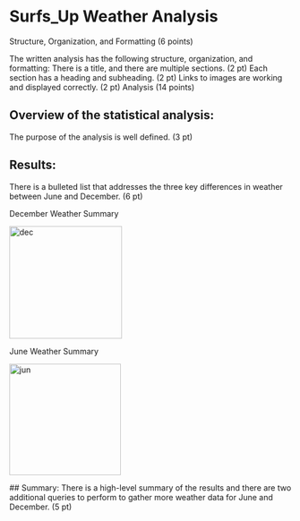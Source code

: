 # Surfs_Up Weather Analysis

Structure, Organization, and Formatting (6 points)

The written analysis has the following structure, organization, and formatting:
There is a title, and there are multiple sections. (2 pt)
Each section has a heading and subheading. (2 pt)
Links to images are working and displayed correctly. (2 pt)
Analysis (14 points)



## Overview of the statistical analysis:
The purpose of the analysis is well defined. (3 pt)

## Results:
There is a bulleted list that addresses the three key differences in weather between June and December. (6 pt)

December Weather Summary
<P></P>
<img width="201" alt="dec" src="https://user-images.githubusercontent.com/103082844/206223615-ee3495a0-d282-42ba-a359-a9d09e93c422.png">
<P></P>
June Weather Summary
<P></P>
<img width="199" alt="jun" src="https://user-images.githubusercontent.com/103082844/206223746-cc10b0e4-54da-4322-b37c-35800b2def8c.png">
<P></P>
## Summary:
There is a high-level summary of the results and there are two additional queries to perform to gather more weather data for June and December. (5 pt)
